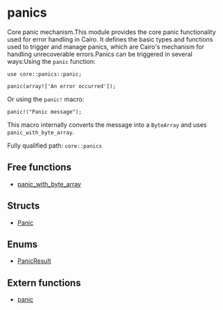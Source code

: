 # panics

Core panic mechanism.This module provides the core panic functionality used for error handling in Cairo. It defines the basic types and functions used to trigger and manage panics, which are Cairo's mechanism for handling unrecoverable errors.Panics can be triggered in several ways:Using the `panic` function:
```cairo
use core::panics::panic;

panic(array!['An error occurred']);
```
Or using the `panic!` macro:
```cairo
panic!("Panic message");
```
This macro internally converts the message into a `ByteArray` and uses `panic_with_byte_array`.

Fully qualified path: `core::panics`

## Free functions

- [panic_with_byte_array](./core-panics-panic_with_byte_array.md)

## Structs

- [Panic](./core-panics-Panic.md)

## Enums

- [PanicResult](./core-panics-PanicResult.md)

## Extern functions

- [panic](./core-panics-panic.md)

